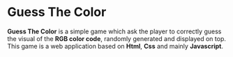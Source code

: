 # Guess The Color
**Guess The Color** is a simple game which ask the player to correctly guess the visual of the **RGB color code**, randomly generated and displayed on top. This game is a web application based on **Html**, **Css** and mainly **Javascript**. 

